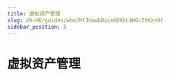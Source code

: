 ```yaml
---
title: 虚拟资产管理
slug: zh-HK/guides/wbo/MfJUwwbDviekDKkL4WGc7VKzn9f
sidebar_position: 5
---
```



# 虚拟资产管理

